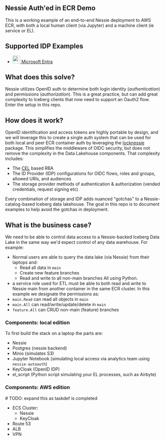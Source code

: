 ## Nessie Auth'ed in ECR Demo

This is a working example of an end-to-end Nessie deployment to AWS ECR, with both a local human client (via Jupyter) and a machine client (ie service or EL).

## Supported IDP Examples

<ul>
    <li>
        <a href="provider_resources/microsoft_entra/README.md">
            <img src="https://upload.wikimedia.org/wikipedia/commons/thumb/4/44/Microsoft_logo.svg/1024px-Microsoft_logo.svg.png" width="25"> Microsoft Entra
        </a>
    </li>
</ul>

## What does this solve?
Nessie utilizes OpenID auth to determine both login identity (_authentication_) and permissions (_authorization_). This is a great practice, but can add great complexity to Iceberg clients that now need to support an Oauth2 flow. Enter the setup in this repo.

## How does it work?
OpenID identification and access tokens are highly portable by design, and we will leverage this to create a single auth system that can be used for both local and peer ECR container auth by leveraging the [locknessie](https://github.com/piratebaby/lock-nessie) package. This simplifies the middleware of OIDC security, but does not remove the complexity in the Data Lakehouse components. That complexity includes:

- The [CEL](https://cel.dev/) based RBA
- The ID Provider (IDP) configurations for OIDC flows, roles and groups, allowed URIs, and audiences
- The storage provider methods of authentication & authorization (vended credentials, request signing etc)

Every combination of storage and IDP adds nuanced "gotchas" to a Nessie-catalog-based Iceberg data lakehouse. The goal in this repo is to document examples to help avoid the gotchas in deployment.

## What is the business case?
We need to be able to control data access to a Nessie-backed Iceberg Data Lake in the same way we'd expect control of any data warehouse. For example:
- Normal users are able to query the data lake (via Nessie) from their laptops and:
    - Read all data in `main`
    - Create new feature branches
    - Read and write to all non-main branches
    All using Python.
- a service role used for ETL must be able to both read and write to Nessie main from another container in the same ECR cluster.
In this example we designate the permissions as:
- `main.Read` can read all objects in `main`
- `main.All` can read/write/update/delete in `main`
- `feature.All` can CRUD non-main (feature) branches

### Components: local edition
To first build the stack on a laptop the parts are:
- Nessie
- Postgres (nessie backend)
- Minio (simulates S3)
- Jupyter Notebook (simulating local access via analytics team using `nessie-autoauth`)
- KeyCloak (OpenID IDP)
- el_script (Python script simulating your EL processes, such as Airbyte)

### Components: AWS edition
\# TODO: expand this as taskdef is completed
- ECS Cluster:
    - Nessie
    - KeyCloak
- Route 53
- ALB
- VPN
